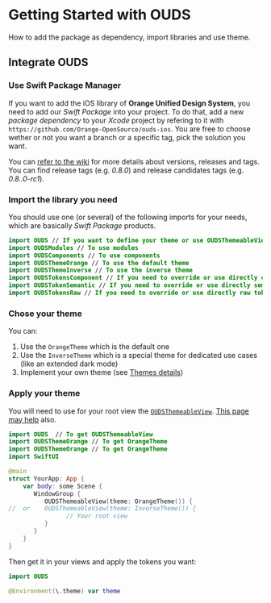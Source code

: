 # Getting Started with OUDS

How to add the package as dependency, import libraries and use theme.

## Integrate OUDS

### Use Swift Package Manager

If you want to add the iOS library of **Orange Unified Design System**, you need to add our _Swift Package_ into your project.
To do that, add a new _package dependency_ to your _Xcode_ project by refering to it with `https://github.com/Orange-OpenSource/ouds-ios`.
You are free to choose wether or not you want a branch or a specific tag, pick the solution you want.

You can [refer to the wiki](https://github.com/Orange-OpenSource/ouds-ios/wiki/50-%E2%80%90-About-versions,-releases-and-builds) for more details about versions, releases and tags. You can find release tags (e.g. *0.8.0*) and release candidates tags (e.g. *0.8..0-rc1*).

### Import the library you need

You should use one (or several) of the following imports for your needs, which are basically _Swift Package_ products.

```swift
import OUDS // If you want to define your theme or use OUDSThemeableView
import OUDSModules // To use modules
import OUDSComponents // To use components
import OUDSThemeOrange // To use the default theme
import OUDSThemeInverse // To use the inverse theme
import OUDSTokensComponent // If you need to override or use directly components tokens
import OUDSTokenSemantic // If you need to override or use directly semantic tokens
import OUDSTokensRaw // If you need to override or use directly raw tokens
```

### Chose your theme

You can:
1. Use the `OrangeTheme` which is the default one
2. Use the `InverseTheme` which is a special theme for dedicated use cases (like an extended dark mode)
3. Implement your own theme (see [Themes details](https://ios.unified-design-system.orange.com/documentation/ouds/themes))

### Apply your theme

You will need to use for your root view the [`OUDSThemeableView`](https://ios.unified-design-system.orange.com/documentation/ouds/oudsthemeableview/). [This page may help](https://ios.unified-design-system.orange.com/documentation/ouds/themes) also.

```swift
import OUDS  // To get OUDSThemeableView
import OUDSThemeOrange // To get OrangeTheme
import OUDSThemeOrange // To get OrangeTheme
import SwiftUI

@main
struct YourApp: App {
    var body: some Scene {
       WindowGroup {
          OUDSThemeableView(theme: OrangeTheme()) {
//  or    OUDSThemeableView(theme: InverseTheme()) {
                // Your root view
          }
       }
    }
}
```

Then get it in your views and apply the tokens you want:
```swift
import OUDS

@Environment(\.theme) var theme
```
